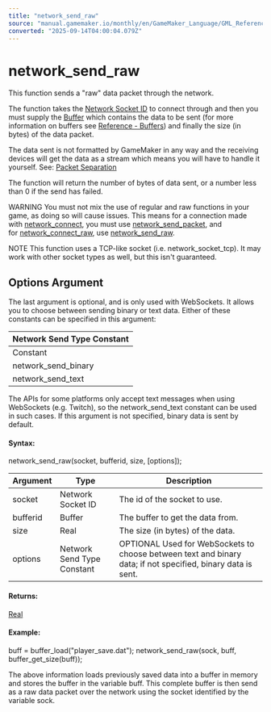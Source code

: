 ```yaml
---
title: "network_send_raw"
source: "manual.gamemaker.io/monthly/en/GameMaker_Language/GML_Reference/Networking/network_send_raw.htm"
converted: "2025-09-14T04:00:04.079Z"
---
```


# network\_send\_raw

This function sends a "raw" data packet through the network.

The function takes the [Network Socket ID](network_create_socket.md) to connect through and then you must supply the [Buffer](../Buffers/buffer_create.md) which contains the data to be sent (for more information on buffers see [Reference - Buffers](../Buffers/Buffers.md)) and finally the size (in bytes) of the data packet.

The data sent is not formatted by GameMaker in any way and the receiving devices will get the data as a stream which means you will have to handle it yourself. See: [Packet Separation](Networking.htm#h)

The function will return the number of bytes of data sent, or a number less than 0 if the send has failed.

WARNING You must not mix the use of regular and raw functions in your game, as doing so will cause issues. This means for a connection made with [network\_connect](network_connect.md "Cross-reference [network_connect.htm]"), you must use [network\_send\_packet](network_send_packet.md "Cross-reference [network_send_packet.htm]"), and for [network\_connect\_raw](network_connect_raw.md "Cross-reference [network_connect_raw.htm]"), use [network\_send\_raw](network_send_raw.md "Cross-reference [network_send_raw.htm]").

NOTE This function uses a TCP-like socket (i.e. network\_socket\_tcp). It may work with other socket types as well, but this isn't guaranteed.

## Options Argument

The last argument is optional, and is only used with WebSockets. It allows you to choose between sending binary or text data. Either of these constants can be specified in this argument:

| Network Send Type Constant |
| --- |
| Constant | Description |
| network_send_binary | Send a binary message |
| network_send_text | Send a text message |

The APIs for some platforms only accept text messages when using WebSockets (e.g. Twitch), so the network\_send\_text constant can be used in such cases. If this argument is not specified, binary data is sent by default.

#### Syntax:

network\_send\_raw(socket, bufferid, size, \[options\]);

| Argument | Type | Description |
| --- | --- | --- |
| socket | Network Socket ID | The id of the socket to use. |
| bufferid | Buffer | The buffer to get the data from. |
| size | Real | The size (in bytes) of the data. |
| options | Network Send Type Constant | OPTIONAL Used for WebSockets to choose between text and binary data; if not specified, binary data is sent. |

#### Returns:

[Real](../../GML_Overview/Data_Types.md)

#### Example:

buff = buffer\_load("player\_save.dat");
network\_send\_raw(sock, buff, buffer\_get\_size(buff));

The above information loads previously saved data into a buffer in memory and stores the buffer in the variable buff. This complete buffer is then send as a raw data packet over the network using the socket identified by the variable sock.